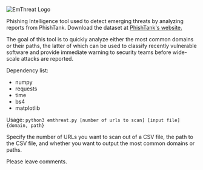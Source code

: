 ![EmThreat Logo](https://imgur.com/Hv703W4.png)

Phishing Intelligence tool used to detect emerging threats by analyzing reports from PhishTank. Download the dataset at [PhishTank's website.](https://www.phishtank.com/developer_info.php)

The goal of this tool is to quickly analyze either the most common domains or their paths, the latter of which can be used to classify recently vulnerable software and provide immediate warning to security teams before wide-scale attacks are reported.

Dependency list:
- numpy
- requests
- time
- bs4
- matplotlib

Usage:
`python3 emthreat.py [number of urls to scan] [input file] {domain, path}`

Specify the number of URLs you want to scan out of a CSV file, the path to the CSV file, and whether you want to output the most common domains or paths.

Please leave comments.

